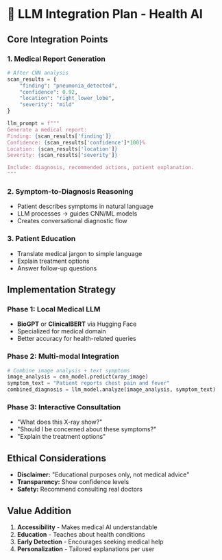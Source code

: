 # 🏥 LLM Integration Plan - Health AI

## Core Integration Points

### 1. Medical Report Generation
```python
# After CNN analysis
scan_results = {
    "finding": "pneumonia_detected",
    "confidence": 0.92,
    "location": "right_lower_lobe",
    "severity": "mild"
}

llm_prompt = f"""
Generate a medical report:
Finding: {scan_results['finding']}
Confidence: {scan_results['confidence']*100}%
Location: {scan_results['location']}
Severity: {scan_results['severity']}

Include: diagnosis, recommended actions, patient explanation.
"""
```

### 2. Symptom-to-Diagnosis Reasoning
- Patient describes symptoms in natural language
- LLM processes → guides CNN/ML models
- Creates conversational diagnostic flow

### 3. Patient Education
- Translate medical jargon to simple language
- Explain treatment options
- Answer follow-up questions

## Implementation Strategy

### Phase 1: Local Medical LLM
- **BioGPT** or **ClinicalBERT** via Hugging Face
- Specialized for medical domain
- Better accuracy for health-related queries

### Phase 2: Multi-modal Integration
```python
# Combine image analysis + text symptoms
image_analysis = cnn_model.predict(xray_image)
symptom_text = "Patient reports chest pain and fever"
combined_diagnosis = llm_model.analyze(image_analysis, symptom_text)
```

### Phase 3: Interactive Consultation
- "What does this X-ray show?"
- "Should I be concerned about these symptoms?"
- "Explain the treatment options"

## Ethical Considerations
- **Disclaimer:** "Educational purposes only, not medical advice"
- **Transparency:** Show confidence levels
- **Safety:** Recommend consulting real doctors

## Value Addition
1. **Accessibility** - Makes medical AI understandable
2. **Education** - Teaches about health conditions
3. **Early Detection** - Encourages seeking medical help
4. **Personalization** - Tailored explanations per user
